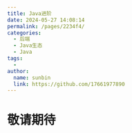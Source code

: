 ```yaml
---
title: Java进阶
date: 2024-05-27 14:08:14
permalink: /pages/2234f4/
categories:
  - 后端
  - Java生态
  - Java
tags:
  - 
author: 
  name: sunbin
  link: https://github.com/17661977890
---
```

# 敬请期待